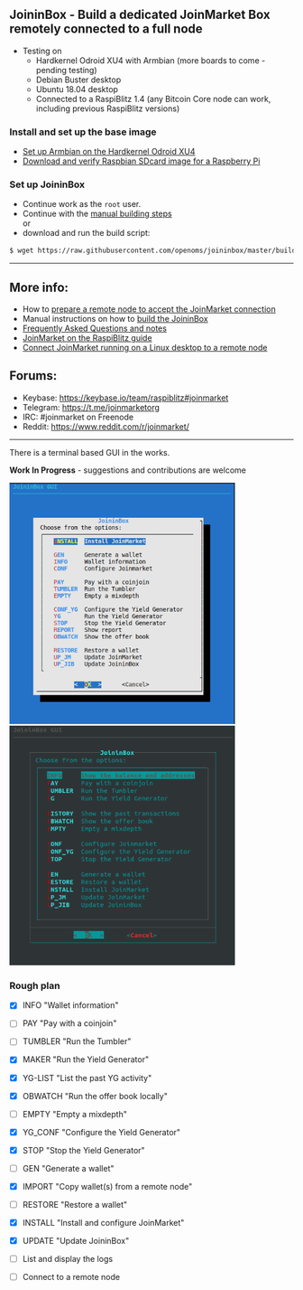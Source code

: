 ## JoininBox - Build a dedicated JoinMarket Box remotely connected to a full node

* Testing on
  * Hardkernel Odroid XU4 with Armbian (more boards to come - pending testing)
  * Debian Buster desktop
  * Ubuntu 18.04 desktop
  * Connected to a RaspiBlitz 1.4 (any Bitcoin Core node can work, including previous RaspiBlitz versions)

### Install and set up the base image
* [Set up Armbian on the Hardkernel Odroid XU4](https://github.com/openoms/joininbox/blob/master/FAQ.md#set-up-armbian-on-the-hardkernel-odroid-xu4)
* [Download and verify Raspbian SDcard image for a Raspberry Pi](https://github.com/openoms/joininbox/blob/master/FAQ.md#download-and-verify-raspbian-sdcard-image-for-a-raspberry-pi)

### Set up JoininBox
* Continue work as the `root` user.
* Continue with the [manual building steps](build_joininbox.md)  
or
* download and run the build script:  
```bash 
$ wget https://raw.githubusercontent.com/openoms/joininbox/master/build_joininbox.sh && sudo bash build_joininbox.sh --with-tor
```

---

## More info:

* How to [prepare a remote node to accept the JoinMarket connection](prepare_remote_node.md)
* Manual instructions on how to [build the JoininBox](build_joininbox.md)
* [Frequently Asked Questions and notes](FAQ.md)
* [JoinMarket on the RaspiBlitz guide](https://github.com/openoms/bitcoin-tutorials/blob/master/joinmarket/README.md)
* [Connect JoinMarket running on a Linux desktop to a remote node](https://github.com/openoms/bitcoin-tutorials/blob/master/joinmarket/joinmarket_desktop_to_blitz.md)

## Forums:

* Keybase: https://keybase.io/team/raspiblitz#joinmarket  
* Telegram: https://t.me/joinmarketorg  
* IRC: #joinmarket on Freenode  
* Reddit: https://www.reddit.com/r/joinmarket/  

--- 

There is a terminal based GUI in the works.

**Work In Progress** - suggestions and contributions are welcome

<p align="left">
  <img width="400" src="/images/mainmenu.png">
  <img width="400" src="/images/darkmenu.png">
</p>

### Rough plan

- [x] INFO "Wallet information" 
- [ ] PAY "Pay with a coinjoin" 
- [ ] TUMBLER "Run the Tumbler" 
- [x] MAKER "Run the Yield Generator" 
- [x] YG-LIST "List the past YG activity" 
- [x] OBWATCH "Run the offer book locally" 
- [ ] EMPTY "Empty a mixdepth" 
- [x] YG_CONF "Configure the Yield Generator" 
- [x] STOP "Stop the Yield Generator" 
- [ ] GEN "Generate a wallet" 
- [x] IMPORT "Copy wallet(s) from a remote node" 
- [ ] RESTORE "Restore a wallet" 
- [x] INSTALL "Install and configure JoinMarket" 
- [x] UPDATE "Update JoininBox"

- [ ] List and display the logs 
- [ ] Connect to a remote node 


